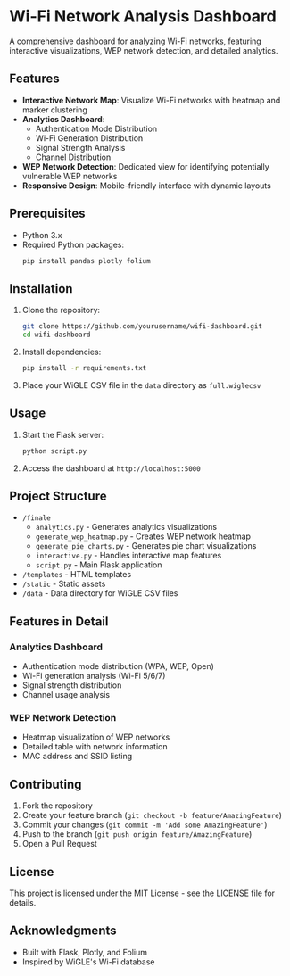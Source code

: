 # Wi-Fi Network Analysis Dashboard

A comprehensive dashboard for analyzing Wi-Fi networks, featuring interactive visualizations, WEP network detection, and detailed analytics.

## Features

- **Interactive Network Map**: Visualize Wi-Fi networks with heatmap and marker clustering
- **Analytics Dashboard**: 
  - Authentication Mode Distribution
  - Wi-Fi Generation Distribution
  - Signal Strength Analysis
  - Channel Distribution
- **WEP Network Detection**: Dedicated view for identifying potentially vulnerable WEP networks
- **Responsive Design**: Mobile-friendly interface with dynamic layouts

## Prerequisites

- Python 3.x
- Required Python packages:
  ```bash
  pip install pandas plotly folium
  ```

## Installation

1. Clone the repository:
   ```bash
   git clone https://github.com/yourusername/wifi-dashboard.git
   cd wifi-dashboard
   ```

2. Install dependencies:
   ```bash
   pip install -r requirements.txt
   ```

3. Place your WiGLE CSV file in the `data` directory as `full.wiglecsv`

## Usage

1. Start the Flask server:
   ```bash
   python script.py
   ```

2. Access the dashboard at `http://localhost:5000`

## Project Structure

- `/finale`
  - `analytics.py` - Generates analytics visualizations
  - `generate_wep_heatmap.py` - Creates WEP network heatmap
  - `generate_pie_charts.py` - Generates pie chart visualizations
  - `interactive.py` - Handles interactive map features
  - `script.py` - Main Flask application
- `/templates` - HTML templates
- `/static` - Static assets
- `/data` - Data directory for WiGLE CSV files

## Features in Detail

### Analytics Dashboard
- Authentication mode distribution (WPA, WEP, Open)
- Wi-Fi generation analysis (Wi-Fi 5/6/7)
- Signal strength distribution
- Channel usage analysis

### WEP Network Detection
- Heatmap visualization of WEP networks
- Detailed table with network information
- MAC address and SSID listing

## Contributing

1. Fork the repository
2. Create your feature branch (`git checkout -b feature/AmazingFeature`)
3. Commit your changes (`git commit -m 'Add some AmazingFeature'`)
4. Push to the branch (`git push origin feature/AmazingFeature`)
5. Open a Pull Request

## License

This project is licensed under the MIT License - see the LICENSE file for details.

## Acknowledgments

- Built with Flask, Plotly, and Folium
- Inspired by WiGLE's Wi-Fi database

